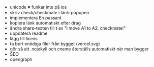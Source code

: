 * unicode 🞬 funkar inte på ios
* skriv check/checkmate i länk-popupen
* implementera En passant
* kopiera länk automatiskt efter drag
* ändra share-texten till t ex "I move A1 to A2, checkmate!"
* uppdatera readme
* lägg till licens
* ta bort onödiga filer från bygget (vercel.svg)
* gör så att .nojekyll och cname återställs automatiskt när man bygger
* SEO
* opengraph
